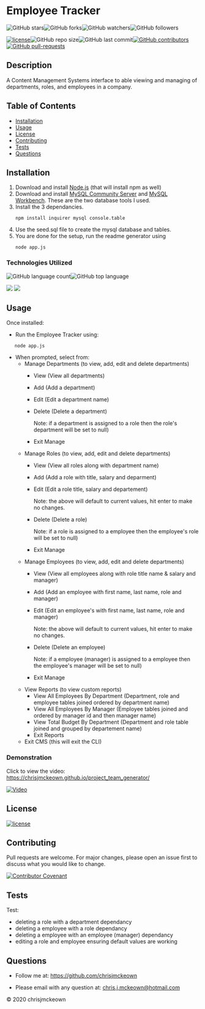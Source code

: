 # Employee Tracker
    
![GitHub stars](https://img.shields.io/github/stars/chrisjmckeown/Employee_Tracker?style=social)![GitHub forks](https://img.shields.io/github/forks/chrisjmckeown/Employee_Tracker?style=social)![GitHub watchers](https://img.shields.io/github/watchers/chrisjmckeown/Employee_Tracker?style=social)![GitHub followers](https://img.shields.io/github/followers/chrisjmckeown?style=social)
    
[![license](https://img.shields.io/github/license/chrisjmckeown/Employee_Tracker?style=flat-square)](https://github.com/chrisjmckeown/Employee_Tracker/blob/master/LICENSE)![GitHub repo size](https://img.shields.io/github/repo-size/chrisjmckeown/Employee_Tracker?style=flat-square)![GitHub last commit](https://img.shields.io/github/last-commit/chrisjmckeown/Employee_Tracker?style=flat-square)[![GitHub contributors](https://img.shields.io/github/contributors/chrisjmckeown/Employee_Tracker?style=flat-square)](https://GitHub.com/chrisjmckeown/Employee_Tracker/graphs/contributors/)[![GitHub pull-requests](https://img.shields.io/github/issues-pr/chrisjmckeown/Employee_Tracker?style=flat-square)](https://GitHub.com/chrisjmckeown/Employee_Tracker/pull/)
    
## Description
    
A Content Management Systems interface to able viewing and managing of departments, roles, and employees in a company.
    
## Table of Contents
* [Installation](#Installation)
* [Usage](#Usage)
* [License](#License)
* [Contributing](#Contributing)
* [Tests](#Tests)
* [Questions](#Questions)

## Installation
1. Download and install [Node.js](http://nodejs.org/) (that will install npm as well)
2. Download and install [MySQL Community Server](https://dev.mysql.com/downloads/mysql) and [MySQL Workbench](https://dev.mysql.com/downloads/workbench/). These are the two database tools I used.
4. Install the 3 dependancies.<br />
    ```
    npm install inquirer mysql console.table
   ```
5. Use the seed.sql file to create the mysql database and tables.  
6. You are done for the setup, run the readme generator using 
    ```
    node app.js
   ```  

### Technologies Utilized
![GitHub language count](https://img.shields.io/github/languages/count/chrisjmckeown/Employee_Tracker?style=flat-square)![GitHub top language](https://img.shields.io/github/languages/top/chrisjmckeown/Employee_Tracker?style=flat-square)

<img src="https://img.shields.io/badge/node.js%20-%2343853D.svg?&style=for-the-badge&logo=node.js&logoColor=white"/> <img src="https://img.shields.io/badge/javascript%20-%23323330.svg?&style=for-the-badge&logo=javascript&logoColor=%23F7DF1E"/>

## Usage
Once installed:
* Run the Employee Tracker using:
```
   node app.js
```

* When prompted, select from: 
    * Manage Departments (to view, add, edit and delete departments)
        * View (View all departments)
        * Add (Add a department)
        * Edit (Edit a department name)
        * Delete (Delete a department)
        
            Note: if a department is assigned to a role then the role's department will be set to null)
        * Exit Manage
    * Manage Roles (to view, add, edit and delete departments)
        * View (View all roles along with department name)
        * Add (Add a role with title, salary and deparment)
        * Edit (Edit a role title, salary and departement)

            Note: the above will default to current values, hit enter to make no changes.
        * Delete (Delete a role)
        
            Note: if a role is assigned to a employee then the employee's role will be set to null)
        * Exit Manage
    * Manage Employees (to view, add, edit and delete departments)
        * View (View all employees along with role title name & salary and manager)
        * Add (Add an employee with first name, last name, role and manager)
        * Edit (Edit an employee's with first name, last name, role and manager)

            Note: the above will default to current values, hit enter to make no changes.
        * Delete (Delete an employee)
        
            Note: if a employee (manager) is assigned to a employee then the employee's manager will be set to null)
        * Exit Manage
    * View Reports (to view custom reports)
        * View All Employees By Department (Department, role and employee tables joined ordered by department name)
        * View All Employees By Manager (Employee tables joined and ordered by manager id and then manager name)
        * View Total Budget By Department (Department and role table joined and grouped by departement name)
        * Exit Reports
    * Exit CMS (this will exit the CLI)

### Demonstration
Click to view the video:
https://chrisjmckeown.github.io/project_team_generator/

[![Video](./Assets/Project_Team_Generator_Demo.png)](https://drive.google.com/file/d/1Tpjjg77FdM1ZBVrWrFHGbx_14C7p-rxx/view) 

## License
 
[![license](https://img.shields.io/github/license/chrisjmckeown/Employee_Tracker.svg?style=flat-square)](https://github.com/chrisjmckeown/Employee_Tracker/blob/master/LICENSE)

## Contributing
Pull requests are welcome. For major changes, please open an issue first to discuss what you would like to change.

[![Contributor Covenant](https://img.shields.io/badge/Contributor%20Covenant-v2.0%20adopted-ff69b4.svg)](code_of_conduct.md)

## Tests
Test:
* deleting a role with a department dependancy
* deleting a employee with a role dependancy
* deleting a employee with an employee (manager) dependancy
* editing a role and employee ensuring default values are working

## Questions
    
* Follow me at: <a href="https://github.com/chrisjmckeown" target="_blank">https://github.com/chrisjmckeown</a>
    
* Please email with any question at: chris.j.mckeown@hotmail.com
    
© 2020 chrisjmckeown